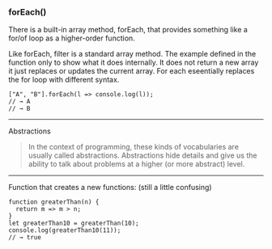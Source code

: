 ### forEach()

There is a built-in array method, forEach, that provides something like a for/of loop as a higher-order function.

Like forEach, filter is a standard array method. The example defined in the function only to show what it does internally. It does not return a new array it just replaces or updates the current array. For each eseentially replaces the for loop with different syntax.

```
["A", "B"].forEach(l => console.log(l));
// → A
// → B
```

---

Abstractions

> In the context of programming, these kinds of vocabularies are usually called abstractions. Abstractions hide details and give us the ability to talk about problems at a higher (or more abstract) level.

---

Function that creates a new functions:
(still a little confusing)

```
function greaterThan(n) {
  return m => m > n;
}
let greaterThan10 = greaterThan(10);
console.log(greaterThan10(11));
// → true
```
